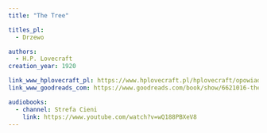 ```yaml
---
title: "The Tree"

titles_pl:
  - Drzewo

authors:
  - H.P. Lovecraft
creation_year: 1920

link_www_hplovecraft_pl: https://www.hplovecraft.pl/hplovecraft/opowiadania-nowele-powiesci/the-tree/
link_www_goodreads_com: https://www.goodreads.com/book/show/6621016-the-tree

audiobooks: 
  - channel: Strefa Cieni
    link: https://www.youtube.com/watch?v=wQ188PBXeV8
---
```


